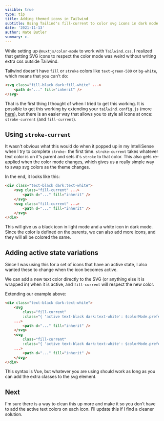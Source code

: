 ```yaml
---
visible: true
type: tip
title: Adding themed icons in Tailwind
subtitle: Using Tailind's fill-current to color svg icons in dark mode.
date: '2021-11-13'
author: Nate Butler
summary: >-
---
```

While setting up `@nuxtjs/color-mode` to work with `Tailwind.css`, I realized that getting SVG icons to respect the color mode was weird without writing extra css outside Tailwind.

Tailwind doesn't have `fill` or `stroke` colors like `text-green-500` or `bg-white`, which means that you can't do: 

```html
<svg class="fill-black dark:fill-white" ...>
	<path d="..." fill="inherit" />
</svg>
```

That is the first thing I thought of when I tried to get this working. It is possible to get this working by extending your `tailwind.config.js` (more [here](https://tailwindcss.com/docs/stroke#customizing)), but there is an easier way that allows you to style all icons at once: `stroke-current` (and `fill-current`).

## Using `stroke-current`

It wasn't obvious what this would do when it popped up in my IntelliSense when I try to complete `stroke-` the first time. `stroke-current` takes whatever text color is on it's parent and sets it's `stroke` to that color. This also gets re-applied when the color mode changes, which gives us a really simple way to swap svg colors as the theme changes.

In the end, it looks like this:

```html
<div class="text-black dark:text-white">
	<svg class="fill-current" ...>
		<path d="..." fill="inherit" />
	</svg>
	<svg class="fill-current" ...>
		<path d="..." fill="inherit" />
	</svg>
</div>
```

This will give us a black icon in light mode and a white icon in dark mode. Since the color is defined on the parents, we can also add more icons, and they will all be colored the same. 

## Adding active state variations

Since I was using this for a set of icons that have an active state, I also wanted these to change when the icon becomes active.

We can add a new text color directly to the SVG (or anything else it is wrapped in) when it is active, and `fill-current` will respect the new color.

Extending our example above:

```html
<div class="text-black dark:text-white">
	<svg 
		class="fill-current"
		:class="{ 'active text-black dark:text-white': $colorMode.preference === 'dark' }" 
	...>
		<path d="..." fill="inherit" />
	</svg>
	<svg 
		class="fill-current"
		:class="{ 'active text-black dark:text-white': $colorMode.preference === 'dark' }" 
	...>
		<path d="..." fill="inherit" />
	</svg>
</div>
```

This syntax is Vue, but whatever you are using should work as long as you can add the extra classes to the svg element.

## Next

I'm sure there is a way to clean this up more and make it so you don't have to add the active text colors on each icon. I'll update this if I find a cleaner solution.